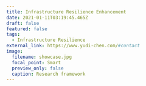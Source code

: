```yaml
---
title: Infrastructure Resilience Enhancement
date: 2021-01-11T03:19:45.465Z
draft: false
featured: false
tags:
  - Infrastructure Resilience
external_link: https://www.yudi-chen.com/#contact
image:
  filename: showcase.jpg
  focal_point: Smart
  preview_only: false
  caption: Research framework
---
```

